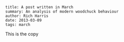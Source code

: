 ```
title: A post written in March
summary: An analysis of modern woodchuck behaviour
author: Rich Harris
date: 2013-03-09
tags: march
```

This is the copy